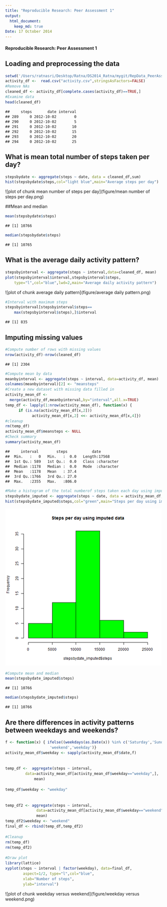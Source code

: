 ```yaml
---
title: "Reproducible Research: Peer Assessment 1"
output: 
  html_document:
    keep_md: true
Date: 17 October 2014
---
```



#### Reproducible Research: Peer Assessment 1

## Loading and preprocessing the data

```r
setwd('/Users/ratnasri/Desktop/Ratna/DS2014_Ratna/mygit/RepData_PeerAssessment1')
activity_df <-  read.csv("activity.csv",stringsAsFactors=FALSE)
#Remove NAs
cleaned_df <- activity_df[complete.cases(activity_df)==TRUE,]
#Examine data
head(cleaned_df)
```

```
##     steps       date interval
## 289     0 2012-10-02        0
## 290     0 2012-10-02        5
## 291     0 2012-10-02       10
## 292     0 2012-10-02       15
## 293     0 2012-10-02       20
## 294     0 2012-10-02       25
```


## What is mean total number of steps taken per day?

```r
stepsbydate <- aggregate(steps ~ date, data = cleaned_df,sum)
hist(stepsbydate$steps,col="light blue",main="Average steps per day")
```

![plot of chunk mean number of steps per day](figure/mean number of steps per day.png) 

##Mean and median

```r
mean(stepsbydate$steps)
```

```
## [1] 10766
```

```r
median(stepsbydate$steps)
```

```
## [1] 10765
```

## What is the average daily activity pattern?

```r
stepsbyinterval <- aggregate(steps ~ interval,data=cleaned_df, mean)
plot(stepsbyinterval$interval,stepsbyinterval$steps,
	type="l",col="blue",lwd=2,main="Average daily activity pattern")
```

![plot of chunk average daily pattern](figure/average daily pattern.png) 

```r
#Interval with maximum steps
stepsbyinterval[stepsbyinterval$steps== 
	max(stepsbyinterval$steps),]$interval
```

```
## [1] 835
```


## Imputing missing values

```r
#Compute number of rows with missing values
nrow(activity_df)-nrow(cleaned_df)
```

```
## [1] 2304
```

```r
#Compute mean by data
meanbyinterval <- aggregate(steps ~ interval, data=activity_df, mean)
colnames(meanbyinterval)[2] <- "meansteps"
#Create a new dataset with missing data filled in
activity_mean_df <-
  merge(activity_df,meanbyinterval,by="interval",all.x=TRUE)
temp_df <- lapply(1:nrow(activity_mean_df), function(x) {
      if (is.na(activity_mean_df[x,2])) 
            activity_mean_df[x,2] <<- activity_mean_df[x,4]})
#cleanup
rm(temp_df)
activity_mean_df$meansteps <- NULL
#Check summary
summary(activity_mean_df)
```

```
##     interval        steps           date          
##  Min.   :   0   Min.   :  0.0   Length:17568      
##  1st Qu.: 589   1st Qu.:  0.0   Class :character  
##  Median :1178   Median :  0.0   Mode  :character  
##  Mean   :1178   Mean   : 37.4                     
##  3rd Qu.:1766   3rd Qu.: 27.0                     
##  Max.   :2355   Max.   :806.0
```

```r
#Make a histogram of the total numberof steps taken each day using imputed data
stepsbydate_imputed <- aggregate(steps ~ date, data = activity_mean_df,sum)
hist(stepsbydate_imputed$steps,col="green",main="Steps per day using imputed data")
```

![plot of chunk imputation](figure/imputation.png) 

```r
#Compute mean and median
mean(stepsbydate_imputed$steps)
```

```
## [1] 10766
```

```r
median(stepsbydate_imputed$steps)
```

```
## [1] 10766
```


## Are there differences in activity patterns between weekdays and weekends?


```r
f <- function(x) { ifelse((weekdays(as.Date(x)) %in% c('Saturday','Sunday')),
                    'weekend','weekday')}
activity_mean_df$weekday <- sapply(activity_mean_df$date,f)


temp_df <-  aggregate(steps ~ interval,
		 data=activity_mean_df[activity_mean_df$weekday=="weekday",],
		     mean)

temp_df$weekday <- "weekday"


temp_df2 <- aggregate(steps ~ interval,
		      data=activity_mean_df[activity_mean_df$weekday=="weekend",],
		      mean)
temp_df2$weekday <- "weekend"
final_df <- rbind(temp_df,temp_df2)

#Cleanup
rm(temp_df)
rm(temp_df2)

#Draw plot
library(lattice)
xyplot(steps ~ interval | factor(weekday), data=final_df,
		aspect=1/2, type="l",col="blue",
		xlab="Number of steps",
		ylab="interval")
```

![plot of chunk weekday versus weekend](figure/weekday versus weekend.png) 
